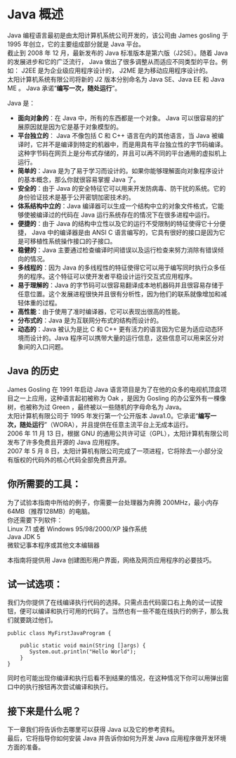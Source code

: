 # Java 概述
  
Java 编程语言最初是由太阳计算机系统公司开发的，该公司由 James gosling 于 1995 年创立，它的主要组成部分就是 Java 平台。  
截止到 2008 年 12 月，最新发布的 Java 标准版本是第六版（J2SE）。随着 Java 的发展进步和它的广泛流行， Java 做出了很多调整从而适应不同类型的平台。例如： J2EE 是为企业级应用程序设计的， J2ME 是为移动应用程序设计的。  
太阳计算机系统有限公司将新的 J2 版本分别命名为 Java SE、Java EE 和 Java ME 。 Java 承诺“**编写一次，随处运行**”。  

Java 是：  
- **面向对象的**：在 Java 中，所有的东西都是一个对象。 Java 可以很容易的扩展原因就是因为它是基于对象模型的。  
- **平台独立的**： Java 不像包括 C 和 C++ 语言在内的其他语言，当 Java 被编译时，它并不是编译到特定的机器中，而是用具有平台独立性的字节码编译。这种字节码在网页上是分布式存储的，并且可以再不同的平台通用的虚拟机上运行。  
- **简单的**：Java 是为了易于学习而设计的。如果你能够理解面向对象程序设计的基本概念，那么你就很容易掌握 Java 了。  
- **安全的**：由于 Java 的安全特征它可以用来开发防病毒、防干扰的系统。它的身份验证技术是基于公开密钥加密技术的。  
- **体系结构中立的**：Java 编译器可以生成一个结构中立的对象文件格式，它能够使被编译过的代码在 Java 运行系统存在的情况下在很多进程中运行。  
- **便捷的**：由于 Java 的结构中立性以及它的运行不受限制的特征使得它十分便捷， Java 中的编译器是由 ANSI C 语言编写的，它具有很好的接口是因为它是可移植性系统操作接口的子接口。  
- **稳健的**：Java 主要通过检查编译时间错误以及运行检查来努力消除有错误倾向的情况。  
- **多线程的**：因为 Java 的多线程性的特征使得它可以用于编写同时执行众多任务的程序。这个特征可以使开发者平稳设计运行交互式应用程序。  
- **易于理解的**：Java 的字节码可以很容易翻译成本地机器码并且很容易存储于任意位置。这个发展进程很快并且很有分析性，因为他们的联系就像增加和减轻体重的过程。  
- **高性能**：由于使用了准时编译器，它可以表现出很高的性能。  
- **分布式的**：Java 是为互联网分布式的结构而设计的。  
- **动态的**：Java 被认为是比 C 和 C++ 更有活力的语言因为它是为适应动态环境而设计的。Java 程序可以携带大量的运行信息，这些信息可以用来区分对象间的入口问题。  

## Java 的历史  
James Gosling 在 1991 年启动 Java 语言项目是为了在他的众多的电视机顶盒项目之一上应用，这种语言起初被称为 Oak ，是因为 Gosling 的办公室外有一棵像树，也被称为过 Green ，最终被以一些随机的字母命名为 Java。  
太阳计算机有限公司于 1995 年发行第一个公开版本 Java1.0。它承诺“**编写一次，随处运行**”（WORA），并且提供在任意主流平台上无成本运行。  
2006 年 11 月 13 日，根据 GNU 的通用公共许可证（GPL），太阳计算机有限公司发布了许多免费且开源的 Java 应用程序。  
2007 年 5 月 8 日，太阳计算机有限公司完成了一项进程，它将除去一小部分没有版权的代码外的核心代码全部免费且开源。  

## 你所需要的工具：   
为了试验本指南中所给的例子，你需要一台处理器为奔腾 200MHz，最小内存 64MB（推荐128MB）的电脑。  
你还需要下列软件：  
Linux 7.1  或者  Windows 95/98/2000/XP  操作系统  
Java JDK 5  
微软记事本程序或其他文本编辑器  

本指南将提供用 Java 创建图形用户界面，网络及网页应用程序的必要技巧。
  
## 试一试选项：  
我们为你提供了在线编译执行代码的选择。只需点击代码窗口右上角的试一试按钮，便可以编译和执行可用的代码了。当然也有一些不能在线执行的例子，那么我们就要跳过他们。  
```
public class MyFirstJavaProgram {

    public static void main(String []args) {
       System.out.println("Hello World");
    }
} 
```
同时也可能出现你编译和执行后看不到结果的情况，在这种情况下你可以用弹出窗口中的执行按钮再次尝试编译和执行。  

## 接下来是什么呢？  
下一章我们将告诉你去哪里可以获得 Java 以及它的参考资料。  
最后，它将指导你如何安装 Java 并告诉你如何为开发 Java 应用程序做开发环境方面的准备。  
